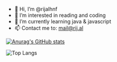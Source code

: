- 👋 Hi, I’m @rijalhnf
- 👀 I’m interested in reading and coding
- 🌱 I’m currently learning java & javascript
- 📫 Contact me to: mail@rij.al


[![Anurag's GitHub stats](https://github-readme-stats-ebon-ten-13.vercel.app/api?username=rijalhnf)](https://github.com/rijalhnf/github-readme-stats)

![Top Langs](https://github-readme-stats-ebon-ten-13.vercel.app/api/top-langs/?username=rijalhnf&layout=compact)


<!---
rijalhnf/rijalhnf is a ✨ special ✨ repository because its `README.md` (this file) appears on your GitHub profile.
You can click the Preview link to take a look at your changes.
--->
